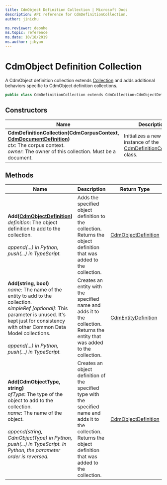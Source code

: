 ```yaml
---
title: CdmObject Definition Collection | Microsoft Docs
description: API reference for CdmDefinitionCollection.
author: jinichu

ms.reviewer: deonhe 
ms.topic: reference 
ms.date: 10/18/2019
ms.author: jibyun
---
```


# CdmObject Definition Collection

A CdmObject definition collection extends [Collection](collection.md) and adds additional behaviors specific to CdmObject definition collections.

```csharp
public class CdmDefinitionCollection extends CdmCollection<CdmObjectDefinition>
```

## Constructors
|Name|Description|
|---|---|
|**CdmDefinitionCollection(CdmCorpusContext, [CdmDocumentDefinition](document.md))**<br/>*ctx*: The corpus context.<br/>*owner*: The owner of this collection. Must be a document.|Initializes a new instance of the [CdmDefinitionCollection](definitioncollection.md) class.|

## Methods
|Name|Description|Return Type|
|---|---|---|
|**Add([CdmObjectDefinition](cdmobjectdefinition.md))**<br/>*definition*: The object definition to add to the collection.<br/><br/>*append(...) in Python, push(...) in TypeScript.*|Adds the specified object definition to the collection. Returns the object definition that was added to the collection.|[CdmObjectDefinition](cdmobjectdefinition.md)|
|**Add(string, bool)**<br/>*name*: The name of the entity to add to the collection.<br/>*simpleRef [optional]*: This parameter is unused. It's kept just for consistency with other Common Data Model collections.<br/><br/>*append(...) in Python, push(...) in TypeScript.*|Creates an entity with the specified name and adds it to the collection. Returns the entity that was added to the collection.|[CdmEntityDefinition](entity.md)|
|**Add(CdmObjectType, string)**<br/>*ofType*: The type of the object to add to the collection.<br/>*name*: The name of the object.<br/><br/>*append(string, CdmObjectType) in Python, push(...) in TypeScript. In Python, the parameter order is reversed.*|Creates an object definition of the specified type with the specified name and adds it to the collection. Returns the object definition that was added to the collection.|[CdmObjectDefinition](cdmobjectdefinition.md)|

